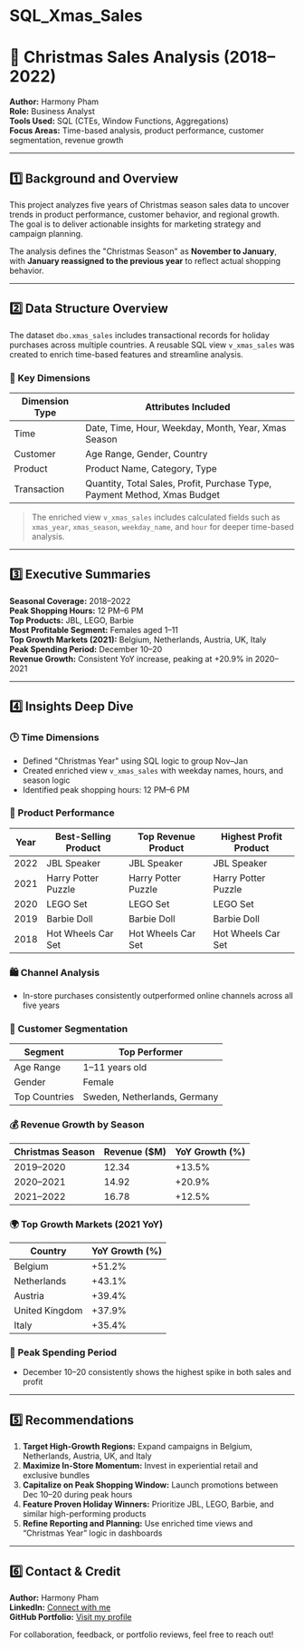 # SQL_Xmas_Sales

# 🎄 Christmas Sales Analysis (2018–2022)

**Author:** Harmony Pham  
**Role:** Business Analyst  
**Tools Used:** SQL (CTEs, Window Functions, Aggregations)  
**Focus Areas:** Time-based analysis, product performance, customer segmentation, revenue growth

---

## 1️⃣ Background and Overview

This project analyzes five years of Christmas season sales data to uncover trends in product performance, customer behavior, and regional growth. The goal is to deliver actionable insights for marketing strategy and campaign planning.

The analysis defines the "Christmas Season" as **November to January**, with **January reassigned to the previous year** to reflect actual shopping behavior.

---

## 2️⃣ Data Structure Overview

The dataset `dbo.xmas_sales` includes transactional records for holiday purchases across multiple countries. A reusable SQL view `v_xmas_sales` was created to enrich time-based features and streamline analysis.

### 📁 Key Dimensions

| Dimension Type     | Attributes Included                                      |
|--------------------|----------------------------------------------------------|
| Time               | Date, Time, Hour, Weekday, Month, Year, Xmas Season      |
| Customer           | Age Range, Gender, Country                               |
| Product            | Product Name, Category, Type                             |
| Transaction        | Quantity, Total Sales, Profit, Purchase Type, Payment Method, Xmas Budget |

> The enriched view `v_xmas_sales` includes calculated fields such as `xmas_year`, `xmas_season`, `weekday_name`, and `hour` for deeper time-based analysis.

---

## 3️⃣ Executive Summaries

**Seasonal Coverage:** 2018–2022  
**Peak Shopping Hours:** 12 PM–6 PM  
**Top Products:** JBL, LEGO, Barbie  
**Most Profitable Segment:** Females aged 1–11  
**Top Growth Markets (2021):** Belgium, Netherlands, Austria, UK, Italy  
**Peak Spending Period:** December 10–20  
**Revenue Growth:** Consistent YoY increase, peaking at +20.9% in 2020–2021

---

## 4️⃣ Insights Deep Dive

### 🕒 Time Dimensions
- Defined "Christmas Year" using SQL logic to group Nov–Jan
- Created enriched view `v_xmas_sales` with weekday names, hours, and season logic
- Identified peak shopping hours: 12 PM–6 PM

### 🧸 Product Performance

| Year | Best-Selling Product | Top Revenue Product | Highest Profit Product |
|------|----------------------|---------------------|------------------------|
| 2022 | JBL Speaker          | JBL Speaker         | JBL Speaker            |
| 2021 | Harry Potter Puzzle  | Harry Potter Puzzle | Harry Potter Puzzle    |
| 2020 | LEGO Set             | LEGO Set            | LEGO Set               |
| 2019 | Barbie Doll          | Barbie Doll         | Barbie Doll            |
| 2018 | Hot Wheels Car Set   | Hot Wheels Car Set  | Hot Wheels Car Set     |

### 🛍️ Channel Analysis
- In-store purchases consistently outperformed online channels across all five years

### 👥 Customer Segmentation

| Segment        | Top Performer |
|----------------|----------------|
| Age Range      | 1–11 years old |
| Gender         | Female         |
| Top Countries  | Sweden, Netherlands, Germany |

### 💰 Revenue Growth by Season

| Christmas Season | Revenue ($M) | YoY Growth (%) |
|------------------|--------------|----------------|
| 2019–2020        | 12.34        | +13.5%         |
| 2020–2021        | 14.92        | +20.9%         |
| 2021–2022        | 16.78        | +12.5%         |

### 🌍 Top Growth Markets (2021 YoY)

| Country        | YoY Growth (%) |
|----------------|----------------|
| Belgium        | +51.2%         |
| Netherlands    | +43.1%         |
| Austria        | +39.4%         |
| United Kingdom | +37.9%         |
| Italy          | +35.4%         |

### 📅 Peak Spending Period
- December 10–20 consistently shows the highest spike in both sales and profit

---

## 5️⃣ Recommendations

1. **Target High-Growth Regions:** Expand campaigns in Belgium, Netherlands, Austria, UK, and Italy
2. **Maximize In-Store Momentum:** Invest in experiential retail and exclusive bundles
3. **Capitalize on Peak Shopping Window:** Launch promotions between Dec 10–20 during peak hours
4. **Feature Proven Holiday Winners:** Prioritize JBL, LEGO, Barbie, and similar high-performing products
5. **Refine Reporting and Planning:** Use enriched time views and “Christmas Year” logic in dashboards

---

## 6️⃣ Contact & Credit

**Author:** Harmony Pham  
**LinkedIn:** [Connect with me](https://www.linkedin.com/in/harmony-pham-362193235/)  
**GitHub Portfolio:** [Visit my profile](https://github.com/Harmonypham0111279)  

For collaboration, feedback, or portfolio reviews, feel free to reach out!

